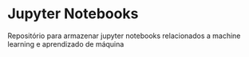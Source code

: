 # Jupyter Notebooks

Repositório para armazenar jupyter notebooks relacionados a machine learning e aprendizado de máquina
